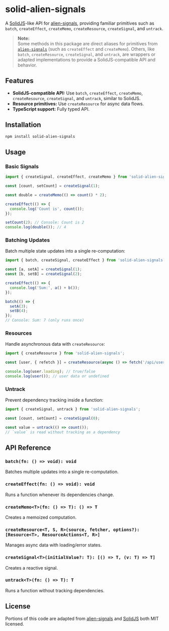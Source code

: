 # solid-alien-signals

A [SolidJS](https://github.com/solidjs/solid)-like API for [alien-signals](https://github.com/johnsoncodehk/alien-signals), providing familiar primitives such as `batch`, `createEffect`, `createMemo`, `createResource`, `createSignal`, and `untrack`.

> **Note:**  
> Some methods in this package are direct aliases for primitives from [`alien-signals`](https://github.com/johnsoncodehk/alien-signals) (such as `createEffect` and `createMemo`). Others, like `batch`, `createResource`, `createSignal`, and `untrack`, are wrappers or adapted implementations to provide a SolidJS-compatible API and behavior.

## Features

- **SolidJS-compatible API:** Use `batch`, `createEffect`, `createMemo`, `createResource`, `createSignal`, and `untrack`, similar to SolidJS.
- **Resource primitives:** Use `createResource` for async data flows.
- **TypeScript support:** Fully typed API.

## Installation

```sh
npm install solid-alien-signals
```

## Usage

### Basic Signals

```ts
import { createSignal, createEffect, createMemo } from 'solid-alien-signals';

const [count, setCount] = createSignal(1);

const double = createMemo(() => count() * 2);

createEffect(() => {
  console.log('Count is', count());
});

setCount(2); // Console: Count is 2
console.log(double()); // 4
```

### Batching Updates

Batch multiple state updates into a single re-computation:

```ts
import { batch, createSignal, createEffect } from 'solid-alien-signals';

const [a, setA] = createSignal(1);
const [b, setB] = createSignal(2);

createEffect(() => {
  console.log('Sum:', a() + b());
});

batch(() => {
  setA(3);
  setB(4);
});
// Console: Sum: 7 (only runs once)
```

### Resources

Handle asynchronous data with `createResource`:

```ts
import { createResource } from 'solid-alien-signals';

const [user, { refetch }] = createResource(async () => fetch('/api/user').then((res) => res.json()));

console.log(user.loading); // true/false
console.log(user()); // user data or undefined
```

### Untrack

Prevent dependency tracking inside a function:

```ts
import { createSignal, untrack } from 'solid-alien-signals';

const [count, setCount] = createSignal(0);

const value = untrack(() => count());
// `value` is read without tracking as a dependency
```

## API Reference

### `batch(fn: () => void): void`

Batches multiple updates into a single re-computation.

### `createEffect(fn: () => void): void`

Runs a function whenever its dependencies change.

### `createMemo<T>(fn: () => T): () => T`

Creates a memoized computation.

### `createResource<T, S, R>(source, fetcher, options?): [Resource<T>, ResourceActions<T, R>]`

Manages async data with loading/error states.

### `createSignal<T>(initialValue?: T): [() => T, (v: T) => T]`

Creates a reactive signal.

### `untrack<T>(fn: () => T): T`

Runs a function without tracking dependencies.

## License

Portions of this code are adapted from [alien-signals](https://github.com/stackblitz/alien-signals) and [SolidJS](https://github.com/solidjs/solid) both MIT licensed.
